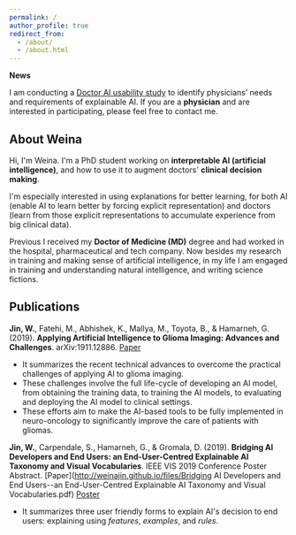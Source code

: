 ```yaml
---
permalink: /
author_profile: true
redirect_from:
  - /about/
  - /about.html
---
```



**News**

I am conducting a [Doctor AI usability study][31331d16] to identify physicians’ needs and requirements of explainable AI. If you are a **physician** and are interested in participating, please feel free to contact me.

  [31331d16]: https://weina.me/doctor-ai.html "doctor XAI user study"


## About Weina

Hi, I'm Weina. I'm a PhD student working on **interpretable AI (artificial intelligence)**, and how to use it to augment doctors' **clinical decision making**.
<!-- It is interdisciplinary research among AI, computer vision, information visualization (InfoVis), human-computer interaction (HCI), and medicine. An explanation is a two-way communication/interaction between AI system and its users, that's where HCI and InfoVis come in. -->
I'm especially interested in using explanations for better learning, for both AI (enable AI to learn better by forcing explicit representation) and doctors (learn from those explicit representations to accumulate experience from big clinical data).

Previous I received my **Doctor of Medicine (MD)** degree and had worked in the hospital, pharmaceutical and tech company. Now besides my research in training and making sense of artificial intelligence, in my life I am engaged in training and understanding natural intelligence, and writing science fictions.


## Publications
**Jin, W.**, Fatehi, M., Abhishek, K., Mallya, M., Toyota, B., & Hamarneh, G. (2019). **Applying Artificial Intelligence to Glioma Imaging: Advances and Challenges**. arXiv:1911.12886. [Paper](https://arxiv.org/pdf/1911.12886.pdf)    
  - It summarizes the recent technical advances to overcome the practical challenges of applying AI to glioma imaging.
  - These challenges involve the full life-cycle of developing an AI model, from obtaining the training data, to training the AI models, to evaluating and deploying the AI model to clinical settings.
  - These efforts aim to make the AI-based tools to be fully implemented in neuro-oncology to significantly improve the care of patients with gliomas.


**Jin, W.**, Carpendale, S., Hamarneh, G., & Gromala, D. (2019). **Bridging AI Developers and End Users: an End-User-Centred Explainable AI Taxonomy and Visual Vocabularies**. IEEE VIS 2019 Conference Poster Abstract.
[Paper](http://weinajin.github.io/files/Bridging AI Developers and End Users--an End-User-Centred Explainable AI Taxonomy and Visual Vocabularies.pdf) [Poster](http://weinajin.github.io/files/201910_IEEE_VIS_poster.pdf)
  - It summarizes three user friendly forms to explain AI's decision to end users: explaining using *features*, *examples*, and *rules*.
